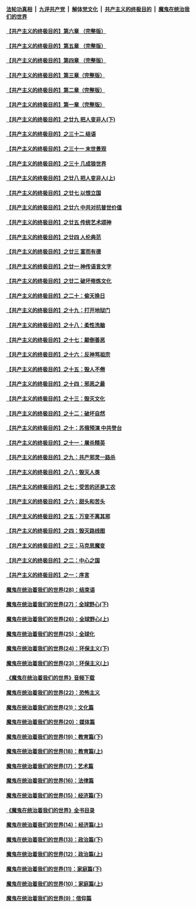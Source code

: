 ####  [法轮功真相](../../../../basic/blob/master/README.md?t=09252339) &nbsp;|&nbsp; [九评共产党](../../../../9ping.md/blob/master/README.md?t=09252339) &nbsp;|&nbsp; [解体党文化](../../../../jtdwh.md/blob/master/README.md?t=09252339)  &nbsp;|&nbsp; [共产主义的终极目的](../../../../gczydzjmd.md/blob/master/README.md?t=09252339) &nbsp;|&nbsp; [魔鬼在统治我们的世界](../../../../mgztzwmdsj.md/blob/master/README.md?t=09252339) 

#### [【共产主义的终极目的】第六章 （完整版）](../pages/nsc422/n11428913.md?t=09252339) 

#### [【共产主义的终极目的】第五章 （完整版）](../pages/nsc422/n11428912.md?t=09252339) 

#### [【共产主义的终极目的】第四章 （完整版）](../pages/nsc422/n11428907.md?t=09252339) 

#### [【共产主义的终极目的】第三章（完整版）](../pages/nsc422/n11428848.md?t=09252339) 

#### [【共产主义的终极目的】第二章（完整版）](../pages/nsc422/n11428831.md?t=09252339) 

#### [【共产主义的终极目的】第一章（完整版）](../pages/nsc422/n11417651.md?t=09252339) 

#### [【共产主义的终极目的】之廿九 把人变非人(下)](../pages/nsc422/n11344140.md?t=09252339) 

#### [【共产主义的终极目的】之三十二 结语](../pages/nsc422/n11360535.md?t=09252339) 

#### [【共产主义的终极目的】之三十一 末世景观](../pages/nsc422/n11351129.md?t=09252339) 

#### [【共产主义的终极目的】之三十 几成狼世界](../pages/nsc422/n11348280.md?t=09252339) 

#### [【共产主义的终极目的】之廿八 把人变非人(上)](../pages/nsc422/n11340492.md?t=09252339) 

#### [【共产主义的终极目的】之廿七 以恨立国](../pages/nsc422/n11336944.md?t=09252339) 

#### [【共产主义的终极目的】之廿六 中共对抗普世价值](../pages/nsc422/n11324785.md?t=09252339) 

#### [【共产主义的终极目的】之廿五 传统艺术颂神](../pages/nsc422/n11296396.md?t=09252339) 

#### [【共产主义的终极目的】之廿四 人伦典范](../pages/nsc422/n11296397.md?t=09252339) 

#### [【共产主义的终极目的】之廿三 富而有德](../pages/nsc422/n11283598.md?t=09252339) 

#### [【共产主义的终极目的】之廿一 神传语言文字](../pages/nsc422/n11263265.md?t=09252339) 

#### [【共产主义的终极目的】之廿二 破坏修炼文化](../pages/nsc422/n11245728.md?t=09252339) 

#### [【共产主义的终极目的】之二十：偷天换日](../pages/nsc422/n11238846.md?t=09252339) 

#### [【共产主义的终极目的】之十九：打开地狱门](../pages/nsc422/n11206376.md?t=09252339) 

#### [【共产主义的终极目的】之十八：柔性洗脑](../pages/nsc422/n11199994.md?t=09252339) 

#### [【共产主义的终极目的】之十七：颠倒善恶](../pages/nsc422/n11179782.md?t=09252339) 

#### [【共产主义的终极目的】之十六：反神骂祖宗](../pages/nsc422/n11166798.md?t=09252339) 

#### [【共产主义的终极目的】之十五：毁人不倦](../pages/nsc422/n11166792.md?t=09252339) 

#### [【共产主义的终极目的】之十四：邪恶之最](../pages/nsc422/n11150249.md?t=09252339) 

#### [【共产主义的终极目的】之十三：毁灭文化](../pages/nsc422/n11135227.md?t=09252339) 

#### [【共产主义的终极目的】之十二：破坏自然](../pages/nsc422/n11135214.md?t=09252339) 

#### [【共产主义的终极目的】之十：苏俄预演 中共登台](../pages/nsc422/n11118424.md?t=09252339) 

#### [【共产主义的终极目的】之十一：屠杀精英](../pages/nsc422/n11118442.md?t=09252339) 

#### [【共产主义的终极目的】之九：共产邪灵一路杀](../pages/nsc422/n11114139.md?t=09252339) 

#### [【共产主义的终极目的】之八：毁灭人类](../pages/nsc422/n11108503.md?t=09252339) 

#### [【共产主义的终极目的】之七：受苦的还是工农](../pages/nsc422/n11101809.md?t=09252339) 

#### [【共产主义的终极目的】之六：甜头和苦头](../pages/nsc422/n11096971.md?t=09252339) 

#### [【共产主义的终极目的】之五：万变不离其邪](../pages/nsc422/n11091285.md?t=09252339) 

#### [【共产主义的终极目的】之四：毁灭路线图](../pages/nsc422/n11086284.md?t=09252339) 

#### [【共产主义的终极目的】之三：马克思魔变](../pages/nsc422/n11061941.md?t=09252339) 

#### [【共产主义的终极目的】之二：中心之国](../pages/nsc422/n11047728.md?t=09252339) 

#### [【共产主义的终极目的】之一：序言](../pages/nsc422/n11086077.md?t=09252339) 

#### [魔鬼在统治着我们的世界(28)：结束语](../pages/nsc422/n10936246.md?t=09252339) 

#### [魔鬼在统治着我们的世界(27)：全球野心(下)](../pages/nsc422/n10928319.md?t=09252339) 

#### [魔鬼在统治着我们的世界(26)：全球野心(上)](../pages/nsc422/n10900318.md?t=09252339) 

#### [魔鬼在统治着我们的世界(25)：全球化](../pages/nsc422/n10788205.md?t=09252339) 

#### [魔鬼在统治着我们的世界(24)：环保主义(下)](../pages/nsc422/n10695307.md?t=09252339) 

#### [魔鬼在统治着我们的世界(23)：环保主义(上)](../pages/nsc422/n10688613.md?t=09252339) 

#### [《魔鬼在统治着我们的世界》音频下载](../pages/nsc422/n10635553.md?t=09252339) 

#### [魔鬼在统治着我们的世界(22)：恐怖主义](../pages/nsc422/n10614727.md?t=09252339) 

#### [魔鬼在统治着我们的世界(21)：文化篇](../pages/nsc422/n10597706.md?t=09252339) 

#### [魔鬼在统治着我们的世界(20)：媒体篇](../pages/nsc422/n10586579.md?t=09252339) 

#### [魔鬼在统治着我们的世界(19)：教育篇(下)](../pages/nsc422/n10564808.md?t=09252339) 

#### [魔鬼在统治着我们的世界(18)：教育篇(上)](../pages/nsc422/n10526970.md?t=09252339) 

#### [魔鬼在统治着我们的世界(17)：艺术篇](../pages/nsc422/n10499093.md?t=09252339) 

#### [魔鬼在统治着我们的世界(16)：法律篇](../pages/nsc422/n10485969.md?t=09252339) 

#### [魔鬼在统治着我们的世界(15)：经济篇(下)](../pages/nsc422/n10469975.md?t=09252339) 

#### [《魔鬼在统治着我们的世界》全书目录](../pages/nsc422/n10464261.md?t=09252339) 

#### [魔鬼在统治着我们的世界(14)：经济篇(上)](../pages/nsc422/n10457370.md?t=09252339) 

#### [魔鬼在统治着我们的世界(13)：政治篇(下)](../pages/nsc422/n10448270.md?t=09252339) 

#### [魔鬼在统治着我们的世界(12)：政治篇(上)](../pages/nsc422/n10444576.md?t=09252339) 

#### [魔鬼在统治着我们的世界(11)：家庭篇(下)](../pages/nsc422/n10440961.md?t=09252339) 

#### [魔鬼在统治着我们的世界(10)：家庭篇(上)](../pages/nsc422/n10435448.md?t=09252339) 

#### [魔鬼在统治着我们的世界(9)：信仰篇](../pages/nsc422/n10432159.md?t=09252339) 

